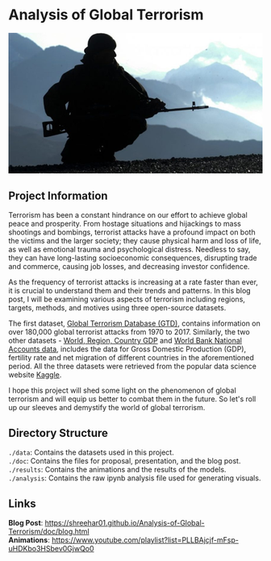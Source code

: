 # Analysis of Global Terrorism    
![](https://github.com/Shreehar01/Analysis-of-Global-Terrorism/blob/main/doc/terror.jpg)                 


## Project Information
Terrorism has been a constant hindrance on our effort to achieve global peace and prosperity. From hostage situations and hijackings to mass shootings and bombings, terrorist attacks have a profound impact on both the victims and the larger society; they cause physical harm and loss of life, as well as emotional trauma and psychological distress. Needless to say, they can have long-lasting socioeconomic consequences, disrupting trade and commerce, causing job losses, and decreasing investor confidence.

As the frequency of terrorist attacks is increasing at a rate faster than ever, it is crucial to understand them and their trends and patterns. In this blog post, I will be examining various aspects of terrorism including regions, targets, methods, and motives using three open-source datasets.

The first dataset, [Global Terrorism Database (GTD)](https://www.kaggle.com/datasets/START-UMD/gtd), contains information on over 180,000 global terrorist attacks from 1970 to 2017. Similarly, the two other datasets - [World, Region, Country GDP](https://www.kaggle.com/datasets/tmishinev/world-country-gdp-19602021) and [World Bank National Accounts data](https://data.worldbank.org/indicator/NY.GDP.MKTP.CD), includes the data for Gross Domestic Production (GDP), fertility rate and net migration of different countries in the aforementioned period. All the three datasets were retrieved from the popular data science website [Kaggle](https://www.kaggle.com/). 

I hope this project will shed some light on the phenomenon of global terrorism and will equip us better to combat them in the future. So let's roll up our sleeves and demystify the world of global terrorism.                         


## Directory Structure
`./data`: Contains the datasets used in this project.     
`./doc`: Contains the files for proposal, presentation, and the blog post.     
`./results`: Contains the animations and the results of the models.    
`./analysis`: Contains the raw ipynb analysis file used for generating visuals.         


## Links
<b>Blog Post</b>: https://shreehar01.github.io/Analysis-of-Global-Terrorism/doc/blog.html    
<b>Animations</b>: https://www.youtube.com/playlist?list=PLLBAjcjf-mFsp-uHDKbo3HSbev0GjwQo0
